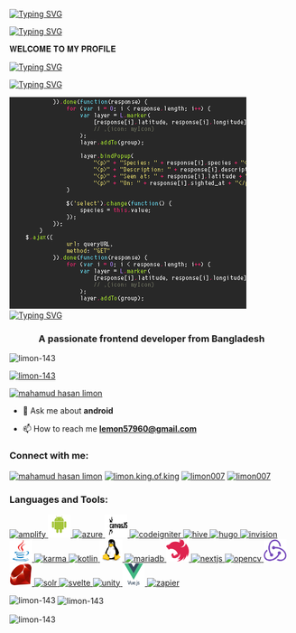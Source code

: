 [![Typing SVG](https://camo.githubusercontent.com/31bb38c39ef721ded963399fa7a2906298d28af99c5453189da68191742c41b1/68747470733a2f2f696d672e736869656c64732e696f2f62616467652f4d414445253230494e2042414e474c4144455348492d5350414d4d415220414e442050524f4752414d4d45522d677265656e3f636f6c6f72413d25323366663030303026636f6c6f72423d253233303137653430267374796c653d666c61742d737175617265)](https://git.io/typing-svg)

[![Typing SVG](https://camo.githubusercontent.com/689d4d6b2c0702d582f60ce755551f6815bafbd1430e01a0454ef585c7cc3427/68747470733a2f2f656d6f6a692e646973636f72642e73742f656d6f6a69732f37363862313038642d323734662d346634342d613633342d3834373762313665666365372e676966)](https://git.io/typing-svg)

𝐖𝐄𝐋𝐂𝐎𝐌𝐄 𝐓𝐎 𝐌𝐘 𝐏𝐑𝐎𝐅𝐈𝐋𝐄

[![Typing SVG](https://camo.githubusercontent.com/689d4d6b2c0702d582f60ce755551f6815bafbd1430e01a0454ef585c7cc3427/68747470733a2f2f656d6f6a692e646973636f72642e73742f656d6f6a69732f37363862313038642d323734662d346634342d613633342d3834373762313665666365372e676966)](https://git.io/typing-svg)


[![Typing SVG](https://readme-typing-svg.demolab.com?font=Fira+Code&size=30&pause=1000&color=0044FF&background=000000C0&width=435&lines=%F0%9D%90%87%F0%9D%90%9A%F0%9D%90%A5%F0%9D%90%A5%F0%9D%90%A8+%F0%9D%90%96%F0%9D%90%A8%F0%9D%90%AB%F0%9D%90%A5%F0%9D%90%9D+%F0%9D%90%88+%F0%9D%90%80%F0%9D%90%A6+%F0%9D%90%8B%F0%9D%90%A2%F0%9D%90%A6%F0%9D%90%A8%F0%9D%90%A7;%F0%9F%8C%BA%F0%9D%90%91%F0%9D%90%AC%F0%9D%90%A9%F0%9D%90%9E%F0%9D%90%9C%F0%9D%90%AD+%F0%9D%90%8B%F0%9D%90%A2%F0%9D%90%A6%F0%9D%90%A8%F0%9D%90%A7+%F0%9D%90%86%F0%9D%90%A2%F0%9D%90%AD%F0%9D%90%A1%F0%9D%90%9A%F0%9D%90%9B%F0%9F%8C%BA;%F0%9F%98%98%F0%9D%90%8F%F0%9D%90%A5%F0%9D%90%9E%F0%9D%90%9A%F0%9D%90%AC%F0%9D%90%9E+%F0%9D%90%85%F0%9D%90%A8%F0%9D%90%A5%F0%9D%90%A5%F0%9D%90%A8%F0%9D%90%B0+%F0%9D%90%8C%F0%9D%90%B2+%F0%9D%90%86%F0%9D%90%A2%F0%9D%90%AD%F0%9D%90%A1%F0%9D%90%9A%F0%9D%90%9B%F0%9F%98%98;%F0%9F%98%8D%F0%9D%90%93%F0%9D%90%A1%F0%9D%90%9A%F0%9D%90%A7%F0%9D%90%A4%F0%9D%90%AC+%F0%9D%90%8C%F0%9D%90%B2+%F0%9D%90%80%F0%9D%90%A5%F0%9D%90%A5+%F0%9D%90%85%F0%9D%90%AB%F0%9D%90%A2%F0%9D%90%9E%F0%9D%90%A7%F0%9D%90%9D%F0%9F%98%8D;%F0%9F%A5%80%F0%9D%90%8B%F0%9D%90%A8%F0%9D%90%AF%F0%9D%90%9E+%F0%9D%90%98%F0%9D%90%A8%F0%9D%90%AE+%F0%9D%90%85%F0%9D%90%AB%F0%9D%90%A8%F0%9D%90%A6+%F0%9D%90%81%F0%9D%90%9A%F0%9D%90%A7%F0%9D%90%A0%F0%9D%90%A5%F0%9D%90%9A%F0%9D%90%9D%F0%9D%90%9E%F0%9D%90%AC%F0%9D%90%A1%F0%9F%A5%80)](https://git.io/typing-svg)

[![Typing SVG](https://raw.githubusercontent.com/MRVIVEK-CODER/Decompiler/main/106824690-8dd73a00-66ad-11eb-89e2-53e13ac6f594.gif)](https://git.io/typing-svg)
[![Typing SVG](https://readme-typing-svg.demolab.com?font=Fira+Code&weight=500&size=25&duration=4000&pause=1000&color=F72A2A&background=000000&center=true&vCenter=true&multiline=true&width=440&height=100&lines=%F0%9D%90%87%F0%9D%90%A2+%F0%9D%90%88%F0%9D%90%A6+%F0%9D%90%8C%F0%9D%90%80%F0%9D%90%87%F0%9D%90%80%F0%9D%90%8C%F0%9D%90%94%F0%9D%90%83+%F0%9D%90%87%F0%9D%90%80%F0%9D%90%92%F0%9D%90%80%F0%9D%90%8D+%F0%9D%90%8B%F0%9D%90%88%F0%9D%90%8C%F0%9D%90%8E%F0%9D%90%8D)](https://git.io/typing-svg)
<h3 align="center">A passionate frontend developer from Bangladesh</h3>

<p align="left"> <img src="https://komarev.com/ghpvc/?username=limon-143&label=Profile%20views&color=0e75b6&style=flat" alt="limon-143" /> </p>

<p align="left"> <a href="https://github.com/ryo-ma/github-profile-trophy"><img src="https://github-profile-trophy.vercel.app/?username=limon-143" alt="limon-143" /></a> </p>

<p align="left"> <a href="https://twitter.com/mahamud hasan limon" target="blank"><img src="https://img.shields.io/twitter/follow/mahamud hasan limon?logo=twitter&style=for-the-badge" alt="mahamud hasan limon" /></a> </p>

- 💬 Ask me about **android**

- 📫 How to reach me **lemon57960@gmail.com**

<h3 align="left">Connect with me:</h3>
<p align="left">
<a href="https://twitter.com/mahamud hasan limon" target="blank"><img align="center" src="https://raw.githubusercontent.com/rahuldkjain/github-profile-readme-generator/master/src/images/icons/Social/twitter.svg" alt="mahamud hasan limon" height="30" width="40" /></a>
<a href="https://fb.com/limon.king.of.king" target="blank"><img align="center" src="https://raw.githubusercontent.com/rahuldkjain/github-profile-readme-generator/master/src/images/icons/Social/facebook.svg" alt="limon.king.of.king" height="30" width="40" /></a>
<a href="https://instagram.com/limon007" target="blank"><img align="center" src="https://raw.githubusercontent.com/rahuldkjain/github-profile-readme-generator/master/src/images/icons/Social/instagram.svg" alt="limon007" height="30" width="40" /></a>
<a href="https://www.youtube.com/c/limon007" target="blank"><img align="center" src="https://raw.githubusercontent.com/rahuldkjain/github-profile-readme-generator/master/src/images/icons/Social/youtube.svg" alt="limon007" height="30" width="40" /></a>
</p>

<h3 align="left">Languages and Tools:</h3>
<p align="left"> <a href="https://aws.amazon.com/amplify/" target="_blank" rel="noreferrer"> <img src="https://docs.amplify.aws/assets/logo-dark.svg" alt="amplify" width="40" height="40"/> </a> <a href="https://developer.android.com" target="_blank" rel="noreferrer"> <img src="https://raw.githubusercontent.com/devicons/devicon/master/icons/android/android-original-wordmark.svg" alt="android" width="40" height="40"/> </a> <a href="https://azure.microsoft.com/en-in/" target="_blank" rel="noreferrer"> <img src="https://www.vectorlogo.zone/logos/microsoft_azure/microsoft_azure-icon.svg" alt="azure" width="40" height="40"/> </a> <a href="https://canvasjs.com" target="_blank" rel="noreferrer"> <img src="https://raw.githubusercontent.com/Hardik0307/Hardik0307/master/assets/canvasjs-charts.svg" alt="canvasjs" width="40" height="40"/> </a> <a href="https://codeigniter.com" target="_blank" rel="noreferrer"> <img src="https://cdn.worldvectorlogo.com/logos/codeigniter.svg" alt="codeigniter" width="40" height="40"/> </a> <a href="https://hive.apache.org/" target="_blank" rel="noreferrer"> <img src="https://www.vectorlogo.zone/logos/apache_hive/apache_hive-icon.svg" alt="hive" width="40" height="40"/> </a> <a href="https://gohugo.io/" target="_blank" rel="noreferrer"> <img src="https://api.iconify.design/logos-hugo.svg" alt="hugo" width="40" height="40"/> </a> <a href="https://www.invisionapp.com/" target="_blank" rel="noreferrer"> <img src="https://www.vectorlogo.zone/logos/invisionapp/invisionapp-icon.svg" alt="invision" width="40" height="40"/> </a> <a href="https://www.java.com" target="_blank" rel="noreferrer"> <img src="https://raw.githubusercontent.com/devicons/devicon/master/icons/java/java-original.svg" alt="java" width="40" height="40"/> </a> <a href="https://karma-runner.github.io/latest/index.html" target="_blank" rel="noreferrer"> <img src="https://raw.githubusercontent.com/detain/svg-logos/780f25886640cef088af994181646db2f6b1a3f8/svg/karma.svg" alt="karma" width="40" height="40"/> </a> <a href="https://kotlinlang.org" target="_blank" rel="noreferrer"> <img src="https://www.vectorlogo.zone/logos/kotlinlang/kotlinlang-icon.svg" alt="kotlin" width="40" height="40"/> </a> <a href="https://www.linux.org/" target="_blank" rel="noreferrer"> <img src="https://raw.githubusercontent.com/devicons/devicon/master/icons/linux/linux-original.svg" alt="linux" width="40" height="40"/> </a> <a href="https://mariadb.org/" target="_blank" rel="noreferrer"> <img src="https://www.vectorlogo.zone/logos/mariadb/mariadb-icon.svg" alt="mariadb" width="40" height="40"/> </a> <a href="https://nestjs.com/" target="_blank" rel="noreferrer"> <img src="https://raw.githubusercontent.com/devicons/devicon/master/icons/nestjs/nestjs-plain.svg" alt="nestjs" width="40" height="40"/> </a> <a href="https://nextjs.org/" target="_blank" rel="noreferrer"> <img src="https://cdn.worldvectorlogo.com/logos/nextjs-2.svg" alt="nextjs" width="40" height="40"/> </a> <a href="https://opencv.org/" target="_blank" rel="noreferrer"> <img src="https://www.vectorlogo.zone/logos/opencv/opencv-icon.svg" alt="opencv" width="40" height="40"/> </a> <a href="https://redux.js.org" target="_blank" rel="noreferrer"> <img src="https://raw.githubusercontent.com/devicons/devicon/master/icons/redux/redux-original.svg" alt="redux" width="40" height="40"/> </a> <a href="https://www.ruby-lang.org/en/" target="_blank" rel="noreferrer"> <img src="https://raw.githubusercontent.com/devicons/devicon/master/icons/ruby/ruby-original.svg" alt="ruby" width="40" height="40"/> </a> <a href="https://lucene.apache.org/solr/" target="_blank" rel="noreferrer"> <img src="https://www.vectorlogo.zone/logos/apache_solr/apache_solr-icon.svg" alt="solr" width="40" height="40"/> </a> <a href="https://svelte.dev" target="_blank" rel="noreferrer"> <img src="https://upload.wikimedia.org/wikipedia/commons/1/1b/Svelte_Logo.svg" alt="svelte" width="40" height="40"/> </a> <a href="https://unity.com/" target="_blank" rel="noreferrer"> <img src="https://www.vectorlogo.zone/logos/unity3d/unity3d-icon.svg" alt="unity" width="40" height="40"/> </a> <a href="https://vuejs.org/" target="_blank" rel="noreferrer"> <img src="https://raw.githubusercontent.com/devicons/devicon/master/icons/vuejs/vuejs-original-wordmark.svg" alt="vuejs" width="40" height="40"/> </a> <a href="https://zapier.com" target="_blank" rel="noreferrer"> <img src="https://www.vectorlogo.zone/logos/zapier/zapier-icon.svg" alt="zapier" width="40" height="40"/> </a> </p>

<p><img align="left" src="https://github-readme-stats.vercel.app/api/top-langs?username=limon-143&show_icons=true&locale=en&layout=compact" alt="limon-143" /></p>

<p>&nbsp;<img align="center" src="https://github-readme-stats.vercel.app/api?username=limon-143&show_icons=true&locale=en" alt="limon-143" /></p>

<p><img align="center" src="https://github-readme-streak-stats.herokuapp.com/?user=limon-143&" alt="limon-143" /></p>

